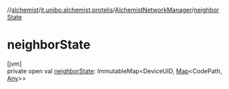 //[alchemist](../../../index.md)/[it.unibo.alchemist.protelis](../index.md)/[AlchemistNetworkManager](index.md)/[neighborState](neighbor-state.md)

# neighborState

[jvm]\
private open val [neighborState](neighbor-state.md): ImmutableMap<DeviceUID, [Map](https://docs.oracle.com/javase/8/docs/api/java/util/Map.html)<CodePath, [Any](https://kotlinlang.org/api/latest/jvm/stdlib/kotlin/-any/index.html)>>
